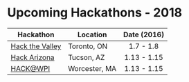 Upcoming Hackathons - 2018
==========================


| Hackathon                                                | Location        | Date (2016)            |
| -------------------------------------------------------------- |-------------  | :---------------------:|
| [Hack the Valley](http://hackvalley.com) | Toronto, ON | 1.7 - 1.8 |
| [Hack Arizona](http://hackarizona.org) | Tucson, AZ | 1.13 - 1.15 |
| [HACK@WPI](http://hack.wpi.edu) | Worcester, MA | 1.13 - 1.15 |